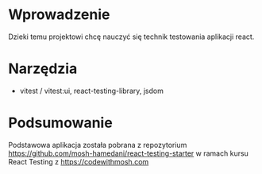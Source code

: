 # Wprowadzenie

Dzieki temu projektowi chcę nauczyć się technik testowania aplikacji react.

# Narzędzia

- vitest / vitest:ui, react-testing-library, jsdom

# Podsumowanie

Podstawowa aplikacja została pobrana z repozytorium https://github.com/mosh-hamedani/react-testing-starter w ramach kursu React Testing z https://codewithmosh.com
